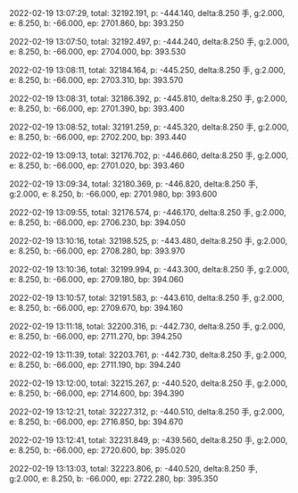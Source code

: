 2022-02-19 13:07:29, total: 32192.191, p: -444.140, delta:8.250 手, g:2.000, e: 8.250, b: -66.000, ep: 2701.860, bp: 393.250

2022-02-19 13:07:50, total: 32192.497, p: -444.240, delta:8.250 手, g:2.000, e: 8.250, b: -66.000, ep: 2704.000, bp: 393.530

2022-02-19 13:08:11, total: 32184.164, p: -445.250, delta:8.250 手, g:2.000, e: 8.250, b: -66.000, ep: 2703.310, bp: 393.570

2022-02-19 13:08:31, total: 32186.392, p: -445.810, delta:8.250 手, g:2.000, e: 8.250, b: -66.000, ep: 2701.390, bp: 393.400

2022-02-19 13:08:52, total: 32191.259, p: -445.320, delta:8.250 手, g:2.000, e: 8.250, b: -66.000, ep: 2702.200, bp: 393.440

2022-02-19 13:09:13, total: 32176.702, p: -446.660, delta:8.250 手, g:2.000, e: 8.250, b: -66.000, ep: 2701.020, bp: 393.460

2022-02-19 13:09:34, total: 32180.369, p: -446.820, delta:8.250 手, g:2.000, e: 8.250, b: -66.000, ep: 2701.980, bp: 393.600

2022-02-19 13:09:55, total: 32176.574, p: -446.170, delta:8.250 手, g:2.000, e: 8.250, b: -66.000, ep: 2706.230, bp: 394.050

2022-02-19 13:10:16, total: 32198.525, p: -443.480, delta:8.250 手, g:2.000, e: 8.250, b: -66.000, ep: 2708.280, bp: 393.970

2022-02-19 13:10:36, total: 32199.994, p: -443.300, delta:8.250 手, g:2.000, e: 8.250, b: -66.000, ep: 2709.180, bp: 394.060

2022-02-19 13:10:57, total: 32191.583, p: -443.610, delta:8.250 手, g:2.000, e: 8.250, b: -66.000, ep: 2709.670, bp: 394.160

2022-02-19 13:11:18, total: 32200.316, p: -442.730, delta:8.250 手, g:2.000, e: 8.250, b: -66.000, ep: 2711.270, bp: 394.250

2022-02-19 13:11:39, total: 32203.761, p: -442.730, delta:8.250 手, g:2.000, e: 8.250, b: -66.000, ep: 2711.190, bp: 394.240

2022-02-19 13:12:00, total: 32215.267, p: -440.520, delta:8.250 手, g:2.000, e: 8.250, b: -66.000, ep: 2714.600, bp: 394.390

2022-02-19 13:12:21, total: 32227.312, p: -440.510, delta:8.250 手, g:2.000, e: 8.250, b: -66.000, ep: 2716.850, bp: 394.670

2022-02-19 13:12:41, total: 32231.849, p: -439.560, delta:8.250 手, g:2.000, e: 8.250, b: -66.000, ep: 2720.600, bp: 395.020

2022-02-19 13:13:03, total: 32223.806, p: -440.520, delta:8.250 手, g:2.000, e: 8.250, b: -66.000, ep: 2722.280, bp: 395.350